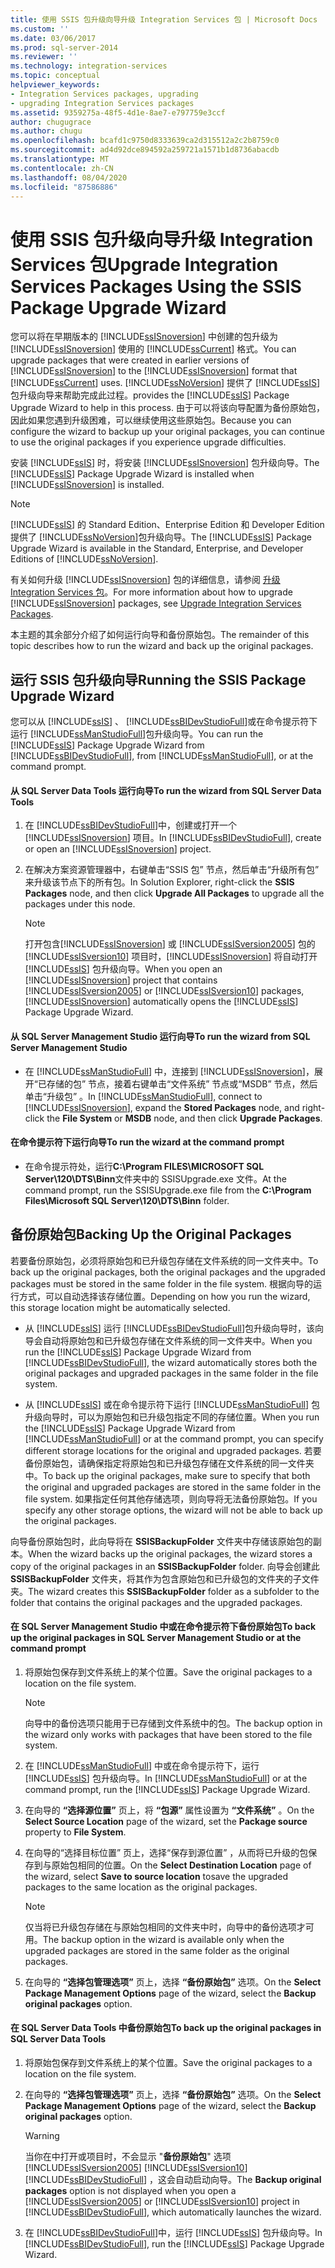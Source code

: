 ```yaml
---
title: 使用 SSIS 包升级向导升级 Integration Services 包 | Microsoft Docs
ms.custom: ''
ms.date: 03/06/2017
ms.prod: sql-server-2014
ms.reviewer: ''
ms.technology: integration-services
ms.topic: conceptual
helpviewer_keywords:
- Integration Services packages, upgrading
- upgrading Integration Services packages
ms.assetid: 9359275a-48f5-4d1e-8ae7-e797759e3ccf
author: chugugrace
ms.author: chugu
ms.openlocfilehash: bcafd1c9750d8333639ca2d315512a2c2b8759c0
ms.sourcegitcommit: ad4d92dce894592a259721a1571b1d8736abacdb
ms.translationtype: MT
ms.contentlocale: zh-CN
ms.lasthandoff: 08/04/2020
ms.locfileid: "87586886"
---
```

# <a name="upgrade-integration-services-packages-using-the-ssis-package-upgrade-wizard"></a><span data-ttu-id="d7343-102">使用 SSIS 包升级向导升级 Integration Services 包</span><span class="sxs-lookup"><span data-stu-id="d7343-102">Upgrade Integration Services Packages Using the SSIS Package Upgrade Wizard</span></span>
  <span data-ttu-id="d7343-103">您可以将在早期版本的 [!INCLUDE[ssISnoversion](../../includes/ssisnoversion-md.md)] 中创建的包升级为 [!INCLUDE[ssISnoversion](../../includes/ssisnoversion-md.md)] 使用的 [!INCLUDE[ssCurrent](../../includes/sscurrent-md.md)] 格式。</span><span class="sxs-lookup"><span data-stu-id="d7343-103">You can upgrade packages that were created in earlier versions of [!INCLUDE[ssISnoversion](../../includes/ssisnoversion-md.md)] to the [!INCLUDE[ssISnoversion](../../includes/ssisnoversion-md.md)] format that [!INCLUDE[ssCurrent](../../includes/sscurrent-md.md)] uses.</span></span> [!INCLUDE[ssNoVersion](../../includes/ssnoversion-md.md)] <span data-ttu-id="d7343-104">提供了 [!INCLUDE[ssIS](../../includes/ssis-md.md)] 包升级向导来帮助完成此过程。</span><span class="sxs-lookup"><span data-stu-id="d7343-104">provides the [!INCLUDE[ssIS](../../includes/ssis-md.md)] Package Upgrade Wizard to help in this process.</span></span> <span data-ttu-id="d7343-105">由于可以将该向导配置为备份原始包，因此如果您遇到升级困难，可以继续使用这些原始包。</span><span class="sxs-lookup"><span data-stu-id="d7343-105">Because you can configure the wizard to backup up your original packages, you can continue to use the original packages if you experience upgrade difficulties.</span></span>  
  
 <span data-ttu-id="d7343-106">安装 [!INCLUDE[ssIS](../../includes/ssis-md.md)] 时，将安装 [!INCLUDE[ssISnoversion](../../includes/ssisnoversion-md.md)] 包升级向导。</span><span class="sxs-lookup"><span data-stu-id="d7343-106">The [!INCLUDE[ssIS](../../includes/ssis-md.md)] Package Upgrade Wizard is installed when [!INCLUDE[ssISnoversion](../../includes/ssisnoversion-md.md)] is installed.</span></span>  
  
> [!NOTE]  
>  <span data-ttu-id="d7343-107">[!INCLUDE[ssIS](../../includes/ssis-md.md)] 的 Standard Edition、Enterprise Edition 和 Developer Edition 提供了 [!INCLUDE[ssNoVersion](../../includes/ssnoversion-md.md)]包升级向导。</span><span class="sxs-lookup"><span data-stu-id="d7343-107">The [!INCLUDE[ssIS](../../includes/ssis-md.md)] Package Upgrade Wizard is available in the Standard, Enterprise, and Developer Editions of [!INCLUDE[ssNoVersion](../../includes/ssnoversion-md.md)].</span></span>  
  
 <span data-ttu-id="d7343-108">有关如何升级 [!INCLUDE[ssISnoversion](../../includes/ssisnoversion-md.md)] 包的详细信息，请参阅 [升级 Integration Services 包](upgrade-integration-services-packages.md)。</span><span class="sxs-lookup"><span data-stu-id="d7343-108">For more information about how to upgrade [!INCLUDE[ssISnoversion](../../includes/ssisnoversion-md.md)] packages, see [Upgrade Integration Services Packages](upgrade-integration-services-packages.md).</span></span>  
  
 <span data-ttu-id="d7343-109">本主题的其余部分介绍了如何运行向导和备份原始包。</span><span class="sxs-lookup"><span data-stu-id="d7343-109">The remainder of this topic describes how to run the wizard and back up the original packages.</span></span>  
  
## <a name="running-the-ssis-package-upgrade-wizard"></a><span data-ttu-id="d7343-110">运行 SSIS 包升级向导</span><span class="sxs-lookup"><span data-stu-id="d7343-110">Running the SSIS Package Upgrade Wizard</span></span>  
 <span data-ttu-id="d7343-111">您可以从 [!INCLUDE[ssIS](../../includes/ssis-md.md)] 、 [!INCLUDE[ssBIDevStudioFull](../../includes/ssbidevstudiofull-md.md)]或在命令提示符下运行 [!INCLUDE[ssManStudioFull](../../includes/ssmanstudiofull-md.md)]包升级向导。</span><span class="sxs-lookup"><span data-stu-id="d7343-111">You can run the [!INCLUDE[ssIS](../../includes/ssis-md.md)] Package Upgrade Wizard from [!INCLUDE[ssBIDevStudioFull](../../includes/ssbidevstudiofull-md.md)], from [!INCLUDE[ssManStudioFull](../../includes/ssmanstudiofull-md.md)], or at the command prompt.</span></span>  
  
#### <a name="to-run-the-wizard-from-sql-server-data-tools"></a><span data-ttu-id="d7343-112">从 SQL Server Data Tools 运行向导</span><span class="sxs-lookup"><span data-stu-id="d7343-112">To run the wizard from SQL Server Data Tools</span></span>  
  
1.  <span data-ttu-id="d7343-113">在 [!INCLUDE[ssBIDevStudioFull](../../includes/ssbidevstudiofull-md.md)]中，创建或打开一个 [!INCLUDE[ssISnoversion](../../includes/ssisnoversion-md.md)] 项目。</span><span class="sxs-lookup"><span data-stu-id="d7343-113">In [!INCLUDE[ssBIDevStudioFull](../../includes/ssbidevstudiofull-md.md)], create or open an [!INCLUDE[ssISnoversion](../../includes/ssisnoversion-md.md)] project.</span></span>  
  
2.  <span data-ttu-id="d7343-114">在解决方案资源管理器中，右键单击“SSIS 包”  节点，然后单击“升级所有包”  来升级该节点下的所有包。</span><span class="sxs-lookup"><span data-stu-id="d7343-114">In Solution Explorer, right-click the **SSIS Packages** node, and then click **Upgrade All Packages** to upgrade all the packages under this node.</span></span>  
  
    > [!NOTE]  
    >  <span data-ttu-id="d7343-115">打开包含[!INCLUDE[ssISnoversion](../../includes/ssisnoversion-md.md)] 或 [!INCLUDE[ssISversion2005](../../includes/ssisversion2005-md.md)] 包的 [!INCLUDE[ssISversion10](../../includes/ssisversion10-md.md)] 项目时，[!INCLUDE[ssISnoversion](../../includes/ssisnoversion-md.md)] 将自动打开 [!INCLUDE[ssIS](../../includes/ssis-md.md)] 包升级向导。</span><span class="sxs-lookup"><span data-stu-id="d7343-115">When you open an [!INCLUDE[ssISnoversion](../../includes/ssisnoversion-md.md)] project that contains [!INCLUDE[ssISversion2005](../../includes/ssisversion2005-md.md)] or [!INCLUDE[ssISversion10](../../includes/ssisversion10-md.md)] packages, [!INCLUDE[ssISnoversion](../../includes/ssisnoversion-md.md)] automatically opens the [!INCLUDE[ssIS](../../includes/ssis-md.md)] Package Upgrade Wizard.</span></span>  
  
#### <a name="to-run-the-wizard-from-sql-server-management-studio"></a><span data-ttu-id="d7343-116">从 SQL Server Management Studio 运行向导</span><span class="sxs-lookup"><span data-stu-id="d7343-116">To run the wizard from SQL Server Management Studio</span></span>  
  
-   <span data-ttu-id="d7343-117">在 [!INCLUDE[ssManStudioFull](../../includes/ssmanstudiofull-md.md)] 中，连接到 [!INCLUDE[ssISnoversion](../../includes/ssisnoversion-md.md)]，展开“已存储的包”  节点，接着右键单击“文件系统”  节点或“MSDB”  节点，然后单击“升级包”  。</span><span class="sxs-lookup"><span data-stu-id="d7343-117">In [!INCLUDE[ssManStudioFull](../../includes/ssmanstudiofull-md.md)], connect to [!INCLUDE[ssISnoversion](../../includes/ssisnoversion-md.md)], expand the **Stored Packages** node, and right-click the **File System** or **MSDB** node, and then click **Upgrade Packages**.</span></span>  
  
#### <a name="to-run-the-wizard-at-the-command-prompt"></a><span data-ttu-id="d7343-118">在命令提示符下运行向导</span><span class="sxs-lookup"><span data-stu-id="d7343-118">To run the wizard at the command prompt</span></span>  
  
-   <span data-ttu-id="d7343-119">在命令提示符处，运行**C:\Program FILES\MICROSOFT SQL Server\120\DTS\Binn**文件夹中的 SSISUpgrade.exe 文件。</span><span class="sxs-lookup"><span data-stu-id="d7343-119">At the command prompt, run the SSISUpgrade.exe file from the **C:\Program Files\Microsoft SQL Server\120\DTS\Binn** folder.</span></span>  
  
## <a name="backing-up-the-original-packages"></a><span data-ttu-id="d7343-120">备份原始包</span><span class="sxs-lookup"><span data-stu-id="d7343-120">Backing Up the Original Packages</span></span>  
 <span data-ttu-id="d7343-121">若要备份原始包，必须将原始包和已升级包存储在文件系统的同一文件夹中。</span><span class="sxs-lookup"><span data-stu-id="d7343-121">To back up the original packages, both the original packages and the upgraded packages must be stored in the same folder in the file system.</span></span> <span data-ttu-id="d7343-122">根据向导的运行方式，可以自动选择该存储位置。</span><span class="sxs-lookup"><span data-stu-id="d7343-122">Depending on how you run the wizard, this storage location might be automatically selected.</span></span>  
  
-   <span data-ttu-id="d7343-123">从 [!INCLUDE[ssIS](../../includes/ssis-md.md)] 运行 [!INCLUDE[ssBIDevStudioFull](../../includes/ssbidevstudiofull-md.md)]包升级向导时，该向导会自动将原始包和已升级包存储在文件系统的同一文件夹中。</span><span class="sxs-lookup"><span data-stu-id="d7343-123">When you run the [!INCLUDE[ssIS](../../includes/ssis-md.md)] Package Upgrade Wizard from [!INCLUDE[ssBIDevStudioFull](../../includes/ssbidevstudiofull-md.md)], the wizard automatically stores both the original packages and upgraded packages in the same folder in the file system.</span></span>  
  
-   <span data-ttu-id="d7343-124">从 [!INCLUDE[ssIS](../../includes/ssis-md.md)] 或在命令提示符下运行 [!INCLUDE[ssManStudioFull](../../includes/ssmanstudiofull-md.md)] 包升级向导时，可以为原始包和已升级包指定不同的存储位置。</span><span class="sxs-lookup"><span data-stu-id="d7343-124">When you run the [!INCLUDE[ssIS](../../includes/ssis-md.md)] Package Upgrade Wizard from [!INCLUDE[ssManStudioFull](../../includes/ssmanstudiofull-md.md)] or at the command prompt, you can specify different storage locations for the original and upgraded packages.</span></span> <span data-ttu-id="d7343-125">若要备份原始包，请确保指定将原始包和已升级包存储在文件系统的同一文件夹中。</span><span class="sxs-lookup"><span data-stu-id="d7343-125">To back up the original packages, make sure to specify that both the original and upgraded packages are stored in the same folder in the file system.</span></span> <span data-ttu-id="d7343-126">如果指定任何其他存储选项，则向导将无法备份原始包。</span><span class="sxs-lookup"><span data-stu-id="d7343-126">If you specify any other storage options, the wizard will not be able to back up the original packages.</span></span>  
  
 <span data-ttu-id="d7343-127">向导备份原始包时，此向导将在 **SSISBackupFolder** 文件夹中存储该原始包的副本。</span><span class="sxs-lookup"><span data-stu-id="d7343-127">When the wizard backs up the original packages, the wizard stores a copy of the original packages in an **SSISBackupFolder** folder.</span></span> <span data-ttu-id="d7343-128">向导会创建此 **SSISBackupFolder** 文件夹，将其作为包含原始包和已升级包的文件夹的子文件夹。</span><span class="sxs-lookup"><span data-stu-id="d7343-128">The wizard creates this **SSISBackupFolder** folder as a subfolder to the folder that contains the original packages and the upgraded packages.</span></span>  
  
#### <a name="to-back-up-the-original-packages-in-sql-server-management-studio-or-at-the-command-prompt"></a><span data-ttu-id="d7343-129">在 SQL Server Management Studio 中或在命令提示符下备份原始包</span><span class="sxs-lookup"><span data-stu-id="d7343-129">To back up the original packages in SQL Server Management Studio or at the command prompt</span></span>  
  
1.  <span data-ttu-id="d7343-130">将原始包保存到文件系统上的某个位置。</span><span class="sxs-lookup"><span data-stu-id="d7343-130">Save the original packages to a location on the file system.</span></span>  
  
    > [!NOTE]  
    >  <span data-ttu-id="d7343-131">向导中的备份选项只能用于已存储到文件系统中的包。</span><span class="sxs-lookup"><span data-stu-id="d7343-131">The backup option in the wizard only works with packages that have been stored to the file system.</span></span>  
  
2.  <span data-ttu-id="d7343-132">在 [!INCLUDE[ssManStudioFull](../../includes/ssmanstudiofull-md.md)] 中或在命令提示符下，运行 [!INCLUDE[ssIS](../../includes/ssis-md.md)] 包升级向导。</span><span class="sxs-lookup"><span data-stu-id="d7343-132">In [!INCLUDE[ssManStudioFull](../../includes/ssmanstudiofull-md.md)] or at the command prompt, run the [!INCLUDE[ssIS](../../includes/ssis-md.md)] Package Upgrade Wizard.</span></span>  
  
3.  <span data-ttu-id="d7343-133">在向导的 **“选择源位置”** 页上，将 **“包源”** 属性设置为 **“文件系统”** 。</span><span class="sxs-lookup"><span data-stu-id="d7343-133">On the **Select Source Location** page of the wizard, set the **Package source** property to **File System**.</span></span>  
  
4.  <span data-ttu-id="d7343-134">在向导的“选择目标位置”  页上，选择“保存到源位置”  ，从而将已升级的包保存到与原始包相同的位置。</span><span class="sxs-lookup"><span data-stu-id="d7343-134">On the **Select Destination Location** page of the wizard, select **Save to source location** tosave the upgraded packages to the same location as the original packages.</span></span>  
  
    > [!NOTE]  
    >  <span data-ttu-id="d7343-135">仅当将已升级包存储在与原始包相同的文件夹中时，向导中的备份选项才可用。</span><span class="sxs-lookup"><span data-stu-id="d7343-135">The backup option in the wizard is available only when the upgraded packages are stored in the same folder as the original packages.</span></span>  
  
5.  <span data-ttu-id="d7343-136">在向导的 **“选择包管理选项”** 页上，选择 **“备份原始包”** 选项。</span><span class="sxs-lookup"><span data-stu-id="d7343-136">On the **Select Package Management Options** page of the wizard, select the **Backup original packages** option.</span></span>  
  
#### <a name="to-back-up-the-original-packages-in-sql-server-data-tools"></a><span data-ttu-id="d7343-137">在 SQL Server Data Tools 中备份原始包</span><span class="sxs-lookup"><span data-stu-id="d7343-137">To back up the original packages in SQL Server Data Tools</span></span>  
  
1.  <span data-ttu-id="d7343-138">将原始包保存到文件系统上的某个位置。</span><span class="sxs-lookup"><span data-stu-id="d7343-138">Save the original packages to a location on the file system.</span></span>  
  
2.  <span data-ttu-id="d7343-139">在向导的 **“选择包管理选项”** 页上，选择 **“备份原始包”** 选项。</span><span class="sxs-lookup"><span data-stu-id="d7343-139">On the **Select Package Management Options** page of the wizard, select the **Backup original packages** option.</span></span>  
  
    > [!WARNING]  
    >  <span data-ttu-id="d7343-140">当你在中打开或项目时，不会显示 "**备份原始包**" 选项 [!INCLUDE[ssISversion2005](../../includes/ssisversion2005-md.md)] [!INCLUDE[ssISversion10](../../includes/ssisversion10-md.md)] [!INCLUDE[ssBIDevStudioFull](../../includes/ssbidevstudiofull-md.md)] ，这会自动启动向导。</span><span class="sxs-lookup"><span data-stu-id="d7343-140">The **Backup original packages** option is not displayed when you open a [!INCLUDE[ssISversion2005](../../includes/ssisversion2005-md.md)] or [!INCLUDE[ssISversion10](../../includes/ssisversion10-md.md)] project in [!INCLUDE[ssBIDevStudioFull](../../includes/ssbidevstudiofull-md.md)], which automatically launches the wizard.</span></span>  
  
3.  <span data-ttu-id="d7343-141">在 [!INCLUDE[ssBIDevStudioFull](../../includes/ssbidevstudiofull-md.md)]中，运行 [!INCLUDE[ssIS](../../includes/ssis-md.md)] 包升级向导。</span><span class="sxs-lookup"><span data-stu-id="d7343-141">In [!INCLUDE[ssBIDevStudioFull](../../includes/ssbidevstudiofull-md.md)], run the [!INCLUDE[ssIS](../../includes/ssis-md.md)] Package Upgrade Wizard.</span></span>  
  
  
